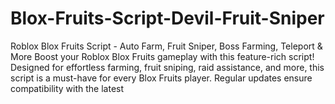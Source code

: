 # Blox-Fruits-Script-Devil-Fruit-Sniper
Roblox Blox Fruits Script - Auto Farm, Fruit Sniper, Boss Farming, Teleport &amp; More Boost your Roblox Blox Fruits gameplay with this feature-rich script! Designed for effortless farming, fruit sniping, raid assistance, and more, this script is a must-have for every Blox Fruits player. Regular updates ensure compatibility with the latest
